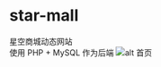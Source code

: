 # star-mall
星空商城动态网站  
使用 PHP + MySQL 作为后端
![alt 首页](https://github.com/NowICFire/star-mall/raw/main/screenshots/localhost_shopping_index.php.png)
